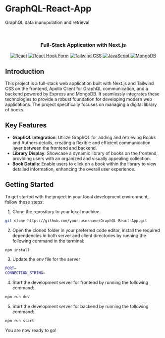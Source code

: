# GraphQL-React-App
GraphQL data manupulation and retrieval

<div id="top"></div>

<!-- PROJECT LOGO -->
<br />
<div align="center">

<h3 align="center">Full-Stack Application with Next.js</h3>


[![React](https://img.shields.io/badge/-React-blue?logo=React)](https://reactjs.org/)
[![React Hook Form](https://img.shields.io/badge/-Next.js-6E36F6?logo=Next.js&logoColor=black&color=blue)](https://react-hook-form.com/)
[![Tailwind CSS](https://img.shields.io/badge/-Tailwind%20CSS-06B6D4?logo=Tailwind%20CSS&logoColor=black&color=blue)](https://tailwindcss.com/)
[![JavaScript](https://img.shields.io/badge/-JavaScript-FFA500?logo=JavaScript&logoColor=yello&color=blue)](https://developer.mozilla.org/en-US/docs/Web/JavaScript)
[![MongoDB](https://img.shields.io/badge/-Mongodb%20-blue?logo=MongoDB)](https://www.mongodb.com/)

</div>


## Introduction

This project is a full-stack web application built with Next.js and Tailwind CSS on the frontend, Apollo Client for GraphQL communication, and a backend powered by Express and MongoDB. It seamlessly integrates these technologies to provide a robust foundation for developing modern web applications. The project specifically focuses on managing a digital library of books.

## Key Features

* **GraphQL Integration**: Utilize GraphQL for adding and retrieving Books and Authors details, creating a flexible and efficient communication layer between the frontend and backend.
* **Library Display**: Showcase a dynamic library of books on the frontend, providing users with an organized and visually appealing collection.
* **Book Details**: Enable users to click on a book within the library to view detailed information, enhancing the overall user experience.

## Getting Started

To get started with the project in your local development environment, follow
these steps:

1. Clone the repository to your local machine.

```bash
git clone https://github.com/your-username/GraphQL-React-App.git
```

2. Open the cloned folder in your preferred code editor, install the required
   dependencies in both server and client directories by running the following command in the terminal:

```bash
npm install
```
3. Update the env file for the server

```bash
PORT=
CONNECTION_STRING=
```

4. Start the development server for frontend by running the following command:

```bash
npm run dev
```

5. Start the development server for backend by running the following command:

```bash
npm run start
```

You are now ready to go!

